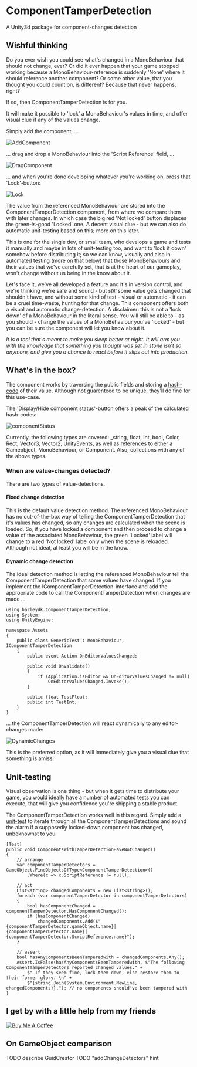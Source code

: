 # ComponentTamperDetection
A Unity3d package for component-changes detection

## Wishful thinking

Do you ever wish you could see what's changed in a MonoBehaviour that should not change, ever? Or did it ever happen that your game stopped working because a MonoBehaviour-reference is suddenly 'None' where it should reference another component? Or some other value, that you thought you could count on, is different? Because that never happens, right?

If so, then ComponentTamperDetection is for you.

It will make it possible to 'lock' a MonoBehaviour's values in time, and offer visual clue if any of the values change. 

Simply add the component, ...

![AddComponent](Documentation/addComponent.png)

... drag and drop a MonoBehaviour into the 'Script Reference' field, ...

![DragComponent](Documentation/dragComponent.png)

... and when you're done developing whatever you're working on, press that 'Lock'-button:

![Lock](Documentation/lockButton.png)

The value from the referenced MonoBehaviour are stored into the ComponentTamperDetection component, from where we compare them with later changes. In which case the big red 'Not locked' button displaces the green-is-good 'Locked' one. A decent visual clue - but we can also do automatic unit-testing based on this; more on this later.

This is one for the single dev, or small team, who develops a game and tests it manually and maybe in lots of unit-testing too, and want to 'lock it down' somehow before distributing it; so we can know, visually and also in automated testing (more on that below) that those MonoBehaviours and their values that we've carefully set, that is at the heart of our gameplay, won't change without us being in the know about it. 

Let's face it, we've all developed a feature and it's in version control, and we're thinking we're safe and sound - but  _still_ some value gets changed that shouldn't have, and without some kind of test - visual or automatic - it can be a cruel time-waste, hunting for that change. This component offers both a visual and automatic change-detection. A disclaimer: this is not a 'lock down' of a MonoBehaviour in the literal sense. You will still be able to - as you should - change the values of a MonoBehaviour you've 'locked' - but you can be sure the component will let you know about it. 

_It is a tool that's meant to make you sleep better at night. It will arm you with the knowledge that something you thought was set in stone isn't so anymore, and give you a chance to react before it slips out into production._


## What's in the box?

The component works by traversing the public fields and storing a [hash-code](https://docs.microsoft.com/en-us/dotnet/api/system.object.gethashcode?view=net-5.0) of their value. Although not guarenteed to be unique, they'll do fine for this use-case.

The 'Display/Hide component status'-button offers a peak of the calculated hash-codes:

![componentStatus](Documentation/componentStatus.png)

Currently, the following types are covered: _string, float, int, bool, Color, Rect, Vector3, Vector2, UnityEvents, as well as references to either a Gameobject, MonoBehaviour, or Component. Also, collections with any of the above types.


### When are value-changes detected?

There are two types of value-detections. 

#### Fixed change detection

This is the default value detection method. The referenced MonoBehaviour has no out-of-the-box way of telling the ComponentTamperDetection that it's values has changed, so any changes are calculated when the scene is loaded. So, if you have locked a component and then proceed to change a value of the associated MonoBehaviour, the green 'Locked' label will change to a red 'Not locked' label only when the scene is reloaded. Although not ideal, at least you will be in the know.

#### Dynamic change detection

The ideal detection method is letting the referenced MonoBehaviour tell the ComponentTamperDetection that some values have changed. If you implement the IComponentTamperDetection-interface and add the appropriate code to call the ComponentTamperDetection when changes are made ...

```
using harleydk.ComponentTamperDetection;
using System;
using UnityEngine;

namespace Assets
{
    public class GenericTest : MonoBehaviour, IComponentTamperDetection
    {
        public event Action OnEditorValuesChanged;

        public void OnValidate()
        {
            if (Application.isEditor && OnEditorValuesChanged != null)
                OnEditorValuesChanged.Invoke();
        }

        public float TestFloat;
        public int TestInt;
    }
}
```

... the ComponentTamperDetection will react dynamically to any editor-changes made:

![DynamicChanges](Documentation/DynamicChanges.gif)

This is the preferred option, as it will immediately give you a visual clue that something is amiss.

## Unit-testing

Visual observation is one thing - but when it gets time to distribute your game, you would ideally have a number of automated tests you can execute, that will give you confidence you're shipping a stable product.

The ComponentTamperDetection works well in this regard. Simply add a [unit-test](https://docs.unity3d.com/Manual/testing-editortestsrunner.html) to iterate through all the ComponentTamperDetections and sound the alarm if a supposedly locked-down component has changed, unbeknownst to you:

```
[Test]
public void ComponentsWithTamperDetectionHaveNotChanged()
{
    // arrange
    var componentTamperDetectors = GameObject.FindObjectsOfType<ComponentTamperDetection>()
        .Where(c => c.ScriptReference != null);

    // act
    List<string> changedComponents = new List<string>();
    foreach (var componentTamperDetector in componentTamperDetectors)
    {
        bool hasComponentChanged = componentTamperDetector.HasComponentChanged();
        if (hasComponentChanged)
            changedComponents.Add($"{componentTamperDetector.gameObject.name}|{componentTamperDetector.name}|{componentTamperDetector.ScriptReference.name}");
    }

    // assert
    bool hasAnyComponentsBeenTamperedwith = changedComponents.Any();
    Assert.IsFalse(hasAnyComponentsBeenTamperedwith, $"The following ComponentTamperDetectors reported changed values." +
        $" If they seem fine, lock them down, else restore them to their former glory. \n" +
        $"{string.Join(System.Environment.NewLine, changedComponents)}."); // no components should've been tampered with
}

```
## I get by with a little help from my friends

<a href="https://www.buymeacoffee.com/Ghi82pFzV" target="_blank"><img src="https://www.buymeacoffee.com/assets/img/custom_images/yellow_img.png" alt="Buy Me A Coffee" style="height: auto !important;width: auto !important;" ></a>

## On GameObject comparison

TODO describe GuidCreator
TODO "addChangeDetectors" hint